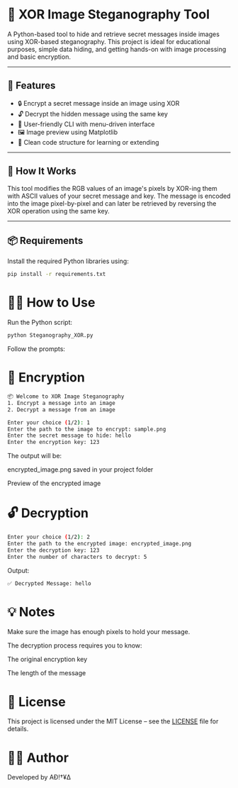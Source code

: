 # 🔐 XOR Image Steganography Tool

A Python-based tool to hide and retrieve secret messages inside images using XOR-based steganography. This project is ideal for educational purposes, simple data hiding, and getting hands-on with image processing and basic encryption.

---

## 🚀 Features

- 🔒 Encrypt a secret message inside an image using XOR
- 🔓 Decrypt the hidden message using the same key
- 🧠 User-friendly CLI with menu-driven interface
- 🖼️ Image preview using Matplotlib
- 📁 Clean code structure for learning or extending

---

## 🧠 How It Works

This tool modifies the RGB values of an image's pixels by XOR-ing them with ASCII values of your secret message and key. The message is encoded into the image pixel-by-pixel and can later be retrieved by reversing the XOR operation using the same key.

---

## 📦 Requirements

Install the required Python libraries using:
```bash
pip install -r requirements.txt
```

# 🧑‍💻 How to Use
Run the Python script:

```bash
python Steganography_XOR.py
```
Follow the prompts:

# 🔐 Encryption

```bash
📦 Welcome to XOR Image Steganography
1. Encrypt a message into an image
2. Decrypt a message from an image

Enter your choice (1/2): 1
Enter the path to the image to encrypt: sample.png
Enter the secret message to hide: hello
Enter the encryption key: 123
```
The output will be:

encrypted_image.png saved in your project folder

Preview of the encrypted image

# 🔓 Decryption

```bash
Enter your choice (1/2): 2
Enter the path to the encrypted image: encrypted_image.png
Enter the decryption key: 123
Enter the number of characters to decrypt: 5
```
Output:
```bash
✅ Decrypted Message: hello
```

# 💡 Notes
Make sure the image has enough pixels to hold your message.

The decryption process requires you to know:

The original encryption key

The length of the message

# 📝 License

This project is licensed under the MIT License – see the [LICENSE](https://github.com/Aditya182007/xor-image-steganography/blob/main/LICENSE) file for details.

# 👨‍💻 Author

Developed by AĐ!†¥∆ 
